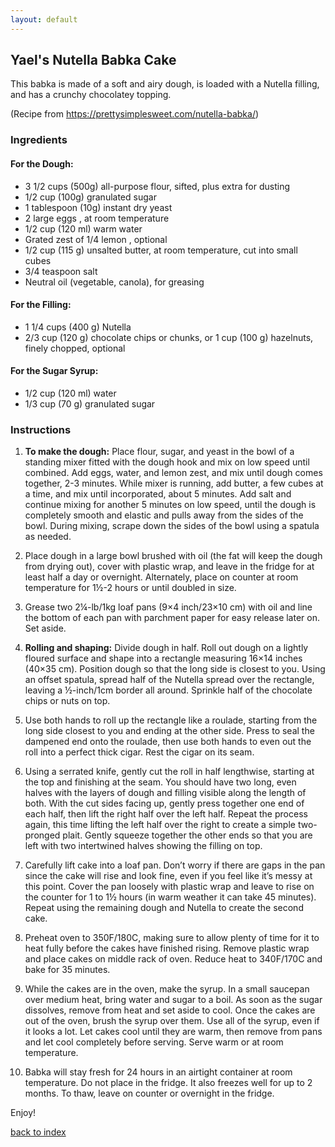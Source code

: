 ```yaml
---
layout: default
---
```


## Yael's Nutella Babka Cake

This babka is made of a soft and airy dough, is loaded with a Nutella filling, and has a crunchy chocolatey topping.

(Recipe from https://prettysimplesweet.com/nutella-babka/)

### Ingredients
#### For the Dough:
- 3 1/2 cups (500g) all-purpose flour, sifted, plus extra for dusting
- 1/2 cup (100g) granulated sugar
- 1 tablespoon (10g) instant dry yeast
- 2 large eggs , at room temperature
- 1/2 cup (120 ml) warm water
- Grated zest of 1/4 lemon , optional
- 1/2 cup (115 g) unsalted butter, at room temperature, cut into small cubes
- 3/4 teaspoon salt
- Neutral oil (vegetable, canola), for greasing

#### For the Filling:
- 1 1/4 cups (400 g) Nutella
- 2/3 cup (120 g) chocolate chips or chunks, or 1 cup (100 g) hazelnuts, finely chopped, optional

#### For the Sugar Syrup:
- 1/2 cup (120 ml) water
- 1/3 cup (70 g) granulated sugar

### Instructions
1. **To make the dough:** Place flour, sugar, and yeast in the bowl of a standing mixer fitted with the dough hook and mix on low speed until combined. Add eggs, water, and lemon zest, and mix until dough comes together, 2-3 minutes. While mixer is running, add butter, a few cubes at a time, and mix until incorporated, about 5 minutes. Add salt and continue mixing for another 5 minutes on low speed, until the dough is completely smooth and elastic and pulls away from the sides of the bowl. During mixing, scrape down the sides of the bowl using a spatula as needed.

2. Place dough in a large bowl brushed with oil (the fat will keep the dough from drying out), cover with plastic wrap, and leave in the fridge for at least half a day or overnight. Alternately, place on counter at room temperature for 1½-2 hours or until doubled in size.

3. Grease two 2¼-lb/1kg loaf pans (9×4 inch/23×10 cm) with oil and line the bottom of each pan with parchment paper for easy release later on. Set aside.

4. **Rolling and shaping:** Divide dough in half. Roll out dough on a lightly floured surface and shape into a rectangle measuring 16×14 inches (40×35 cm). Position dough so that the long side is closest to you. Using an offset spatula, spread half of the Nutella spread over the rectangle, leaving a ½-inch/1cm border all around. Sprinkle half of the chocolate chips or nuts on top.

5. Use both hands to roll up the rectangle like a roulade, starting from the long side closest to you and ending at the other side. Press to seal the dampened end onto the roulade, then use both hands to even out the roll into a perfect thick cigar. Rest the cigar on its seam.

6. Using a serrated knife, gently cut the roll in half lengthwise, starting at the top and finishing at the seam. You should have two long, even halves with the layers of dough and filling visible along the length of both. With the cut sides facing up, gently press together one end of each half, then lift the right half over the left half. Repeat the process again, this time lifting the left half over the right to create a simple two-pronged plait. Gently squeeze together the other ends so that you are left with two intertwined halves showing the filling on top.

7. Carefully lift cake into a loaf pan. Don’t worry if there are gaps in the pan since the cake will rise and look fine, even if you feel like it’s messy at this point. Cover the pan loosely with plastic wrap and leave to rise on the counter for 1 to 1½ hours (in warm weather it can take 45 minutes). Repeat using the remaining dough and Nutella to create the second cake.

8. Preheat oven to 350F/180C, making sure to allow plenty of time for it to heat fully before the cakes have finished rising. Remove plastic wrap and place cakes on middle rack of oven. Reduce heat to 340F/170C and bake for 35 minutes.

9. While the cakes are in the oven, make the syrup. In a small saucepan over medium heat, bring water and sugar to a boil. As soon as the sugar dissolves, remove from heat and set aside to cool. Once the cakes are out of the oven, brush the syrup over them. Use all of the syrup, even if it looks a lot. Let cakes cool until they are warm, then remove from pans and let cool completely before serving. Serve warm or at room temperature.

10. Babka will stay fresh for 24 hours in an airtight container at room temperature. Do not place in the fridge. It also freezes well for up to 2 months. To thaw, leave on counter or overnight in the fridge.

Enjoy!

[back to index](../)